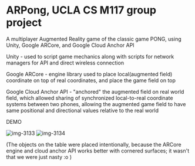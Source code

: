 # ARPong, UCLA CS M117 group project

A multiplayer Augmented Reality game of the classic game PONG, using Unity, Google ARCore, and Google Cloud Anchor API

Unity - used to script game mechanics along with scripts for network managers for API and direct wireless connection

Google ARCore - engine library used to place local(augmented field) coordinate on top of real coordinates, and place the game field on top

Google Cloud Anchor API - "anchored" the augmented field on real world field, which allowed sharing of synchronized local-to-real coordinate systems between two phones, allowing the augmented game field to have same positional and directional values relative to the real world

DEMO

![img-3133](https://user-images.githubusercontent.com/42255588/52316487-66d7b780-2970-11e9-8d2c-a91947cd88b7.JPG)
![img-3134](https://user-images.githubusercontent.com/42255588/52316529-95559280-2970-11e9-94d4-17b56d7eb72e.JPG)

(The objects on the table were placed intentionally, because the ARCore engine and cloud anchor API works better with cornered surfaces; it wasn't that we were just nasty :o )
